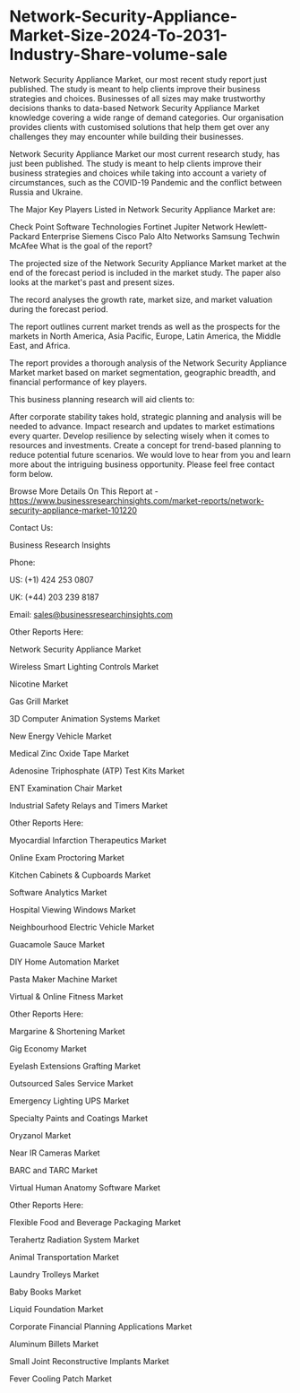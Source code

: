 # Network-Security-Appliance-Market-Size-2024-To-2031-Industry-Share-volume-sale
Network Security Appliance Market, our most recent study report just published. The study is meant to help clients improve their business strategies and choices.
Businesses of all sizes may make trustworthy decisions thanks to data-based Network Security Appliance Market knowledge covering a wide range of demand categories. Our organisation provides clients with customised solutions that help them get over any challenges they may encounter while building their businesses.

Network Security Appliance Market our most current research study, has just been published. The study is meant to help clients improve their business strategies and choices while taking into account a variety of circumstances, such as the COVID-19 Pandemic and the conflict between Russia and Ukraine.

The Major Key Players Listed in Network Security Appliance Market are:

Check Point Software Technologies
Fortinet
Jupiter Network
Hewlett-Packard Enterprise
Siemens
Cisco
Palo Alto Networks
Samsung Techwin
McAfee
What is the goal of the report?

The projected size of the Network Security Appliance Market market at the end of the forecast period is included in the market study. The paper also looks at the market's past and present sizes. 

The record analyses the growth rate, market size, and market valuation during the forecast period.

The report outlines current market trends as well as the prospects for the markets in North America, Asia Pacific, Europe, Latin America, the Middle East, and Africa.

The report provides a thorough analysis of the Network Security Appliance Market market based on market segmentation, geographic breadth, and financial performance of key players.

This business planning research will aid clients to:

After corporate stability takes hold, strategic planning and analysis will be needed to advance.
Impact research and updates to market estimations every quarter.
Develop resilience by selecting wisely when it comes to resources and investments.
Create a concept for trend-based planning to reduce potential future scenarios.
We would love to hear from you and learn more about the intriguing business opportunity. Please feel free contact form below.

Browse More Details On This Report at - https://www.businessresearchinsights.com/market-reports/network-security-appliance-market-101220

Contact Us: 

Business Research Insights

Phone:

US: (+1) 424 253 0807

UK: (+44) 203 239 8187

Email: sales@businessresearchinsights.com

Other Reports Here:

Network Security Appliance Market

Wireless Smart Lighting Controls Market

Nicotine Market

Gas Grill Market

3D Computer Animation Systems Market

New Energy Vehicle Market

Medical Zinc Oxide Tape Market

Adenosine Triphosphate (ATP) Test Kits Market

ENT Examination Chair Market

Industrial Safety Relays and Timers Market

Other Reports Here:

Myocardial Infarction Therapeutics Market

Online Exam Proctoring Market

Kitchen Cabinets & Cupboards Market

Software Analytics Market

Hospital Viewing Windows Market

Neighbourhood Electric Vehicle Market

Guacamole Sauce Market

DIY Home Automation Market

Pasta Maker Machine Market

Virtual & Online Fitness Market

Other Reports Here:

Margarine & Shortening Market

Gig Economy Market

Eyelash Extensions Grafting Market

Outsourced Sales Service Market

Emergency Lighting UPS Market

Specialty Paints and Coatings Market

Oryzanol Market

Near IR Cameras Market

BARC and TARC Market

Virtual Human Anatomy Software Market

Other Reports Here:

Flexible Food and Beverage Packaging Market

Terahertz Radiation System Market

Animal Transportation Market

Laundry Trolleys Market

Baby Books Market

Liquid Foundation Market

Corporate Financial Planning Applications Market

Aluminum Billets Market

Small Joint Reconstructive Implants Market

Fever Cooling Patch Market
